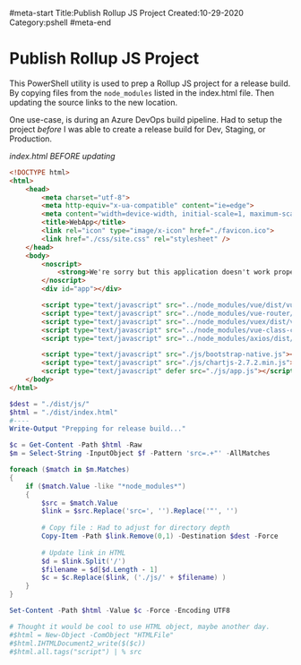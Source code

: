 #meta-start
Title:Publish Rollup JS Project
Created:10-29-2020
Category:pshell
#meta-end
# Publish Rollup JS Project
This PowerShell utility is used to prep a Rollup JS project for a release build. By copying files from the `node_modules` listed in the index.html file.
Then updating the source links to the new location.

One use-case, is during an Azure DevOps build pipeline. Had to setup the project *before* I was able to create a release build for Dev, Staging, or Production.

*index.html BEFORE updating*
```html
<!DOCTYPE html>
<html>
    <head>
        <meta charset="utf-8">
        <meta http-equiv="x-ua-compatible" content="ie=edge">
        <meta content="width=device-width, initial-scale=1, maximum-scale=1, user-scalable=no" name="viewport">
        <title>WebApp</title>
        <link rel="icon" type="image/x-icon" href="./favicon.ico">
        <link href="./css/site.css" rel="stylesheet" />
    </head>
    <body>
        <noscript>
            <strong>We're sorry but this application doesn't work properly without JavaScript enabled. Please enable it to continue.</strong>
        </noscript>
        <div id="app"></div>

        <script type="text/javascript" src="../node_modules/vue/dist/vue.js"></script>
        <script type="text/javascript" src="../node_modules/vue-router/dist/vue-router.min.js"></script>
        <script type="text/javascript" src="../node_modules/vuex/dist/vuex.min.js"></script>
        <script type="text/javascript" src="../node_modules/vue-class-component/dist/vue-class-component.min.js"></script>
        <script type="text/javascript" src="../node_modules/axios/dist/axios.min.js"></script>

        <script type="text/javascript" src="./js/bootstrap-native.js"></script>
        <script type="text/javascript" src="./js/chartjs-2.7.2.min.js"></script>
        <script type="text/javascript" defer src="./js/app.js"></script>
    </body>
</html>
```

```powershell
$dest = "./dist/js/"
$html = "./dist/index.html"
#----
Write-Output "Prepping for release build..."

$c = Get-Content -Path $html -Raw
$m = Select-String -InputObject $f -Pattern 'src=.+"' -AllMatches

foreach ($match in $m.Matches)
{
    if ($match.Value -like "*node_modules*")
    {
        $src = $match.Value
        $link = $src.Replace('src=', '').Replace('"', '')
        
        # Copy file : Had to adjust for directory depth
        Copy-Item -Path $link.Remove(0,1) -Destination $dest -Force
        
        # Update link in HTML
        $d = $link.Split('/')
        $filename = $d[$d.Length - 1]
        $c = $c.Replace($link, ('./js/' + $filename) )
    }
}

Set-Content -Path $html -Value $c -Force -Encoding UTF8

# Thought it would be cool to use HTML object, maybe another day.
#$html = New-Object -ComObject "HTMLFile"
#$html.IHTMLDocument2_write($($c))
#$html.all.tags("script") | % src
```